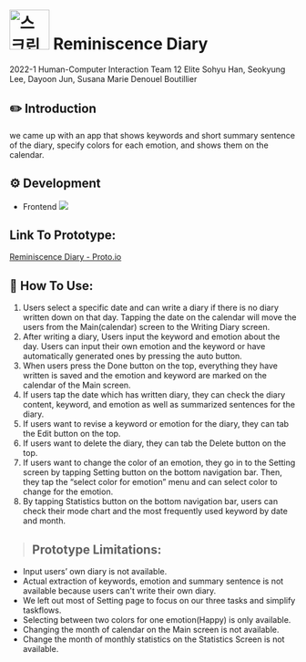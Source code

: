 # <img width="70" alt="스크린샷 2022-06-07 오후 7 09 05" src="https://user-images.githubusercontent.com/58158103/172359892-4d07081f-ce45-4197-a4e1-fe8ed402248f.png"> Reminiscence Diary
2022-1 Human-Computer Interaction
Team 12 Elite
Sohyu Han, Seokyung Lee, Dayoon Jun, Susana Marie Denouel Boutillier
## ✏️ Introduction 
we came up with an app that shows keywords and short summary sentence of the diary, specify colors for each emotion, and shows them on the calendar.
## ⚙️ Development
* Frontend <img src="https://img.shields.io/badge/React-61DAFB style=flat&logo=React&logoColor=white"/><p>
## <b>Link To Prototype: </b>
[Reminiscence Diary - Proto.io](https://share.proto.io/F4PKA5/)<br/>
## 🔎 How To Use:
1.	Users select a specific date and can write a diary if there is no diary written down on that day. Tapping the date on the calendar will move the users from the Main(calendar) screen to the Writing Diary screen.
2.	After writing a diary, Users input the keyword and emotion about the day. Users can input their own emotion and the keyword or have automatically generated ones by pressing the auto button.
3.	When users press the Done button on the top, everything they have written is saved and the emotion and keyword are marked on the calendar of the Main screen.
4.	If users tap the date which has written diary, they can check the diary content, keyword, and emotion as well as summarized sentences for the diary.
5.	If users want to revise a keyword or emotion for the diary, they can tab the Edit button on the top.
6.	If users want to delete the diary, they can tab the Delete button on the top.
7.	If users want to change the color of an emotion, they go in to the Setting screen by tapping Setting button on the bottom navigation bar. Then, they tap the “select color for emotion” menu and can select color to change for the emotion.
8.	By tapping Statistics button on the bottom navigation bar, users can check their mode chart and the most frequently used keyword by date and month.
> ## <b>Prototype Limitations:</b>
<ul type="disc">
<li> Input users’ own diary is not available. </li>
<li> Actual extraction of keywords, emotion and summary sentence is not available because users can't write their own diary. </li>
<li> We left out most of Setting page to focus on our three tasks and simplify taskflows. </li>
<li> Selecting between two colors for one emotion(Happy) is only available. </li>
<li> Changing the month of calendar on the Main screen is not available. </li>
<li> Change the month of monthly statistics on the Statistics Screen is not available. </li>


